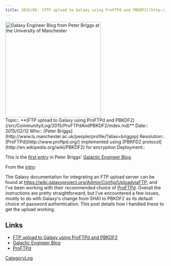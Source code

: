```yaml
---
title: 2015/02: [FTP upload to Galaxy using ProFTPd and PBKDF2](http://galacticengineer.blogspot.co.uk/2015/02/ftp-upload-to-galaxy-using-proftpd-and.html)
---
```

<div class='center'><img src="/src/Images/Logos/UManchesterLogo.jpg" alt="Galaxy Engineer Blog from Peter Briggs at the University of Manchester" width="300" /></div>





<div class='logbox'>
 Topic:: **[FTP upload to Galaxy using ProFTPd and PBKDF2](/src/Community/Log/2015/ProFTPdAndPBKDF2/index.md)**
 Date:: 2015/02/12
 Who:: [Peter Briggs](http://www.ls.manchester.ac.uk/people/profile/?alias=briggsp)
 Resolution:: [ProFTPd](http://www.proftpd.org/) implemented using [PBKFD2 protocol](http://en.wikipedia.org/wiki/PBKDF2) for encryption
 Deployment:: 
</div>

This is the [first entry](http://galacticengineer.blogspot.co.uk/2015/02/ftp-upload-to-galaxy-using-proftpd-and.html) in Peter Briggs' [Galactic Engineer Blog](http://galacticengineer.blogspot.co.uk/).

From the [intro](http://galacticengineer.blogspot.co.uk/2015/02/ftp-upload-to-galaxy-using-proftpd-and.html):

 The Galaxy documentation for integrating an FTP upload server can be found at https://wiki.galaxyproject.org/Admin/Config/UploadviaFTP, and I've been working with their recommended choice of [ProFTPd](http://www.proftpd.org/). Overall the instructions are pretty straightforward, but I've encountered a few issues, mostly to do with Galaxy's change from SHA1 to PBKDF2 as its default choice of password authentication. This post details how I handled these to get the upload working.

## Links

* [FTP upload to Galaxy using ProFTPd and PBKDF2](http://galacticengineer.blogspot.co.uk/2015/02/ftp-upload-to-galaxy-using-proftpd-and.html)
* [Galactic Engineer Blog](http://galacticengineer.blogspot.co.uk/)
* [ProFTPd](http://www.proftpd.org/)

[CategoryLog](/src/CategoryLog/index.md)
